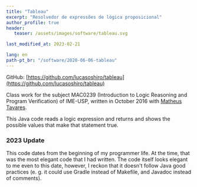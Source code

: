 ```yaml
---
title: "Tableau"
excerpt: "Resolvedor de expressões de lógica proposicional"
author_profile: true
header:
   teaser: /assets/images/software/tableau.svg

last_modified_at: 2023-02-21

lang: en
path-pt_br: "/software/2020-06-06-tableau"
---
```


GitHub: [https://github.com/lucasoshiro/tableau](https://github.com/lucasoshiro/tableau)

Class work for the subject MAC0239 (Introduction to Logic Reasoning and Program
Verification) of IME-USP, written in October 2016 with
[Matheus Tavares](https://matheustavares.gitlab.io/).

This Java code reads a logic expression and returns and shows the possible
values that make that statement true.

### 2023 Update

This code dates from the beginning of my programmer life. At the time, that was
the most elegant code that I had written. The code itself looks elegant to me
even to this date, however, I reckon that it doesn't follow Java good practices
(e. g. it could use Gradle instead of Makefile, and Javadoc instead of comments).
